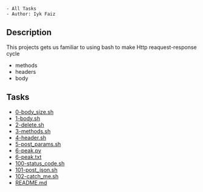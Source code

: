 ```
- All Tasks
- Author: Iyk Faiz
```
## Description
This projects gets us familiar to using bash to make
Http reaquest-response cycle
- methods
- headers
- body

## Tasks
* [0-body_size.sh](0-body_size.sh)
* [1-body.sh](1-body.sh)
* [2-delete.sh](2-delete.sh)
* [3-methods.sh](3-methods.sh)
* [4-header.sh](4-header.sh)
* [5-post_params.sh](5-post_params.sh)
* [6-peak.py](6-peak.py)
* [6-peak.txt](6-peak.txt)
* [100-status_code.sh](100-status_code.sh)
* [101-post_json.sh](101-post_json.sh)
* [102-catch_me.sh](102-catch_me.sh)
* [README.md](README.md)
